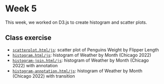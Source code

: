 
# Week 5

This week, we worked on D3.js to create histogram and scatter plots.

## Class exercise

- [`scatterplot.html/js`](https://ayakow1.github.io/CAPP30239_FA22/week_05/scatterplot.html): scatter plot of Penguins Weight by Flipper Length
- [`histogram.html/js`](https://ayakow1.github.io/CAPP30239_FA22/week_05/histogram.html): histogram of Weather by Month (Chicago 2022)
- [`histogram-join.html/js`](https://ayakow1.github.io/CAPP30239_FA22/week_05/histogram-joins.html): histogram of Weather by Month (Chicago 2022) with annotation
- [`histogram-annotation.html/js`](https://ayakow1.github.io/CAPP30239_FA22/week_05/histogram-annotation.html): histogram of Weather by Month (Chicago 2022) with transition
